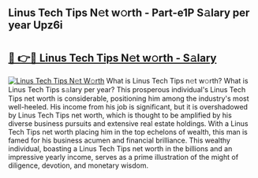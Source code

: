 ## Linus Tech Tips N𝚎t w𝚘rth - Part-e1P S𝚊lary per year Upz6i

# <h2><a href="http://gc4579.nevu.top/?p=Linus+Tech+Tips">🔗 👉🔴 Linus Tech Tips N𝚎t w𝚘rth - S𝚊lary</a></h2>

[![Linus Tech Tips N𝚎t W𝚘rth](https://i.imgur.com/Oavwk0R.jpeg)](http://gc4579.nevu.top/?p=Linus+Tech+Tips)
What is Linus Tech Tips n𝚎t w𝚘rth? What is Linus Tech Tips s𝚊lary per year?
This prosperous individual's Linus Tech Tips net worth is considerable, positioning him among the industry's most well-heeled. His income from his job is significant, but it is overshadowed by Linus Tech Tips net worth, which is thought to be amplified by his diverse business pursuits and extensive real estate holdings. With a Linus Tech Tips net worth placing him in the top echelons of wealth, this man is famed for his business acumen and financial brilliance. This wealthy individual, boasting a Linus Tech Tips net worth in the billions and an impressive yearly income, serves as a prime illustration of the might of diligence, devotion, and monetary wisdom.
